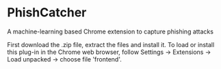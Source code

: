 # PhishCatcher
A machine-learning based Chrome extension to capture phishing attacks


First download the .zip file, extract the files and install it. 
To load or install this plug-in in the Chrome web browser, follow
  Settings -> Extensions -> Load unpacked -> choose file 'frontend'. 
